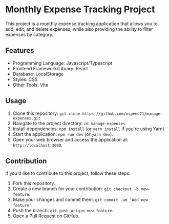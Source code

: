 # Monthly Expense Tracking Project

This project is a monthly expense tracking application that allows you to add, edit, and delete expenses, while also providing the ability to filter expenses by category.

## Features

- Programming Language: Javascript/Typescript
- Frontend Framework/Library: React
- Database: LocalStorage
- Styles: CSS
- Other Tools: Vite

## Usage

1. Clone this repository: `git clone https://github.com/vspeed21/manage-expenses.git`
2. Navigate to the project directory: `cd manage-expenses`
3. Install dependencies: `npm install` (or `yarn install` if you're using Yarn)
5. Start the application: `npm run dev` (or `yarn dev`).
6. Open your web browser and access the application at: `http://localhost:3000`.

## Contribution

If you'd like to contribute to this project, follow these steps:

1. Fork this repository.
2. Create a new branch for your contribution: `git checkout -b new-feature`.
3. Make your changes and commit them: `git commit -am 'Add new feature'`.
4. Push the branch: `git push origin new-feature`.
5. Open a Pull Request on GitHub.
